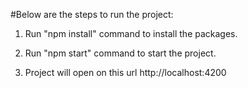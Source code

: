 #Below are the steps to run the project:

1. Run "npm install" command to install the packages.

2. Run "npm start" command to start the project.

3. Project will open on this url http://localhost:4200
